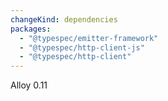 ```yaml
---
changeKind: dependencies
packages:
  - "@typespec/emitter-framework"
  - "@typespec/http-client-js"
  - "@typespec/http-client"
---
```


Alloy 0.11